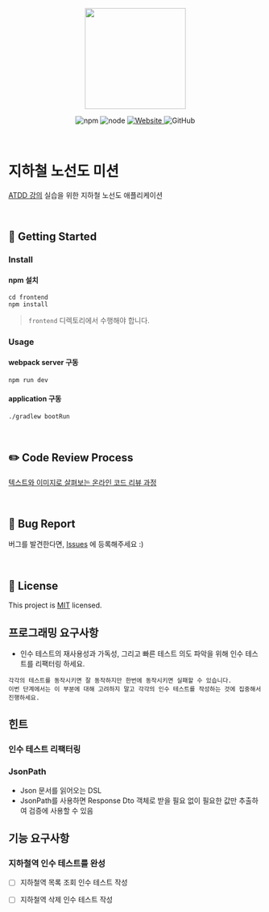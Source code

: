 <p align="center">
    <img width="200px;" src="https://raw.githubusercontent.com/woowacourse/atdd-subway-admin-frontend/master/images/main_logo.png"/>
</p>
<p align="center">
  <img alt="npm" src="https://img.shields.io/badge/npm-6.14.15-blue">
  <img alt="node" src="https://img.shields.io/badge/node-14.18.2-blue">
  <a href="https://edu.nextstep.camp/c/R89PYi5H" alt="nextstep atdd">
    <img alt="Website" src="https://img.shields.io/website?url=https%3A%2F%2Fedu.nextstep.camp%2Fc%2FR89PYi5H">
  </a>
  <img alt="GitHub" src="https://img.shields.io/github/license/next-step/atdd-subway-admin">
</p>

<br>

# 지하철 노선도 미션
[ATDD 강의](https://edu.nextstep.camp/c/R89PYi5H) 실습을 위한 지하철 노선도 애플리케이션

<br>

## 🚀 Getting Started

### Install
#### npm 설치
```
cd frontend
npm install
```
> `frontend` 디렉토리에서 수행해야 합니다.

### Usage
#### webpack server 구동
```
npm run dev
```
#### application 구동
```
./gradlew bootRun
```
<br>

## ✏️ Code Review Process
[텍스트와 이미지로 살펴보는 온라인 코드 리뷰 과정](https://github.com/next-step/nextstep-docs/tree/master/codereview)

<br>

## 🐞 Bug Report

버그를 발견한다면, [Issues](https://github.com/next-step/atdd-subway-admin/issues) 에 등록해주세요 :)

<br>

## 📝 License

This project is [MIT](https://github.com/next-step/atdd-subway-admin/blob/master/LICENSE.md) licensed.

## 프로그래밍 요구사항
* 인수 테스트의 재사용성과 가독성, 그리고 빠른 테스트 의도 파악을 위해 인수 테스트를 리팩터링 하세요.

```text
각각의 테스트를 동작시키면 잘 동작하지만 한번에 동작시키면 실패할 수 있습니다. 
이번 단계에서는 이 부분에 대해 고려하지 말고 각각의 인수 테스트를 작성하는 것에 집중해서 진행하세요.
```

## 힌트
### 인수 테스트 리팩터링
### JsonPath
- Json 문서를 읽어오는 DSL
- JsonPath를 사용하면 Response Dto 객체로 받을 필요 없이 필요한 값만 추출하여 검증에 사용할 수 있음

## 기능 요구사항
### 지하철역 인수 테스트를 완성
- [ ] 지하철역 목록 조회 인수 테스트 작성
- [ ] 지하철역 삭제 인수 테스트 작성

